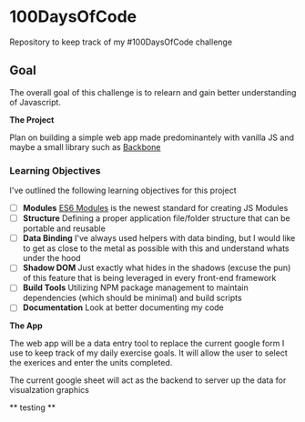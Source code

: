 # 100DaysOfCode

Repository to keep track of my #100DaysOfCode challenge

## Goal
The overall goal of this challenge is to relearn and gain better understanding of Javascript. 

__The Project__

Plan on building a simple web app made predominantely with vanilla JS and maybe a small library such as [Backbone](https://backbonejs.org/)

### Learning Objectives
I've outlined the following learning objectives for this project

- [ ] **Modules** [ES6 Modules](https://tc39.es/ecma262/#sec-modules) is the newest standard for creating JS Modules
- [ ] **Structure** Defining a proper application file/folder structure that can be portable and reusable
- [ ] **Data Binding** I've always used helpers with data binding, but I would like to get as close to the metal as possible with this and understand whats under the hood
- [ ] **Shadow DOM** Just exactly what hides in the shadows (excuse the pun) of this feature that is being leveraged in every front-end framework
- [ ] **Build Tools** Utilizing NPM package management to maintain dependencies (which should be minimal) and build scripts
- [ ] **Documentation** Look at better documenting my code

__The App__

The web app will be a data entry tool to replace the current google form I use to keep track of my daily exercise goals. It will allow the user to select the exerices and enter the units completed.

The current google sheet will act as the backend to server up the data for visualzation graphics

** testing **